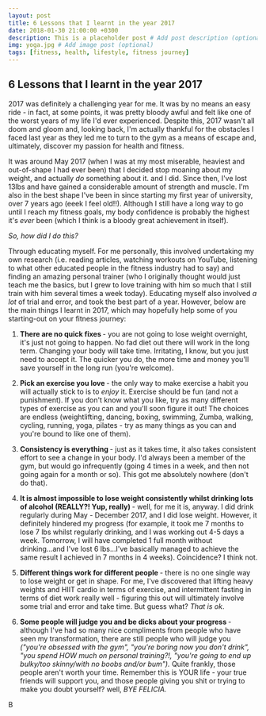 ```yaml
---
layout: post
title: 6 Lessons that I learnt in the year 2017
date: 2018-01-30 21:00:00 +0300
description: This is a placeholder post # Add post description (optional)
img: yoga.jpg # Add image post (optional)
tags: [fitness, health, lifestyle, fitness journey]
---
```


## 6 Lessons that I learnt in the year 2017 

2017 was definitely a challenging year for me. It was by no means an easy ride - in fact, at some points, it was pretty bloody awful and felt like one of the worst years of my life I'd ever experienced. Despite this, 2017 wasn't all doom and gloom and, looking back, I'm actually thankful for the obstacles I faced last year as they led me to turn to the gym as a means of escape and, ultimately, discover my passion for health and fitness. 

It was around May 2017 (when I was at my most miserable, heaviest and out-of-shape I had ever been) that I decided stop moaning about my weight, and actually *do* something about it. and I did. Since then, I've lost 13lbs and have gained a considerable amount of strength and muscle. I'm also in the best shape I've been in since starting my first year of university, over 7 years ago (eeek I feel old!!). Although I still have a long way to go until I reach my fitness goals, my body confidence is probably the highest it's *ever* been (which I think is a bloody great achievement in itself).

*So, how did I do this?* 

Through educating myself. For me personally, this involved undertaking my own research (i.e. reading articles, watching workouts on YouTube, listening to what other educated people in the fitness industry had to say) and finding an amazing personal trainer (who I originally thought would just teach me the basics, but I grew to love training with him so much that I still train with him several times a week today). Educating myself also involved *a lot* of trial and error, and took the best part of a year. However, below are the main things I learnt in 2017, which may hopefully help some of you starting-out on your fitness journey:

1. <b> There are no quick fixes </b> - you are not going to lose weight overnight, it's just not going to happen. No fad diet out there will work in the long term. Changing your body will take time. Irritating, I know, but you just need to accept it. The quicker you do, the more time and money you'll save yourself in the long run (you're welcome). 

2. <b> Pick an exercise you love </b> - the only way to make exercise a habit you will actually stick to is to *enjoy* it. Exercise should be fun (and not a punishment). If you don't know what you like, try as many different types of exercise as you can and you'll soon figure it out! The choices are endless (weightlifting, dancing, boxing, swimming, Zumba, walking, cycling, running, yoga, pilates - try as many things as you can and you're bound to like one of them). 

3. <b> Consistency is everything </b> - just as it takes time, it also takes consistent effort to see a change in your body. I'd always been a member of the gym, but would go infrequently (going 4 times in a week, and then not going again for a month or so). This got me absolutely nowhere (don't do that). 

4. <b> It is almost impossible to lose weight consistently whilst drinking lots of alcohol (REALLY?! Yup, really) </b> - well, for me it is, anyway. I did drink regularly during May - December 2017, and I did lose weight. However, it definitely hindered my progress (for example, it took me 7 months to lose 7 lbs whilst regularly drinking, and I was working out 4-5 days a week. Tomorrow, I will have completed 1 full month without drinking...and I've lost 6 lbs...I've basically managed to achieve the same result I achieved in 7 months in 4 weeks). Coincidence? I think not.

5. <b> Different things work for different people </b> - there is no one single way to lose weight or get in shape. For me, I've discovered that lifting heavy weights and HIIT cardio in terms of exercise, and intermittent fasting in terms of diet work really well - figuring this out will ultimately involve some trial and error and take time. But guess what? *That is ok*. 

6. <b> Some people will judge you and be dicks about your progress </b> - although I've had so many nice compliments from people who have seen my transformation, there are still people who will judge you *("you're obsessed with the gym", "you're boring now you don't drink", "you spend HOW much on personal training?!, "you're going to end up bulky/too skinny/with no boobs and/or bum").*  Quite frankly, those people aren't worth your time. Remember this is YOUR life - your true friends will support you, and those people giving you shit or trying to make you doubt yourself? well, *BYE FELICIA.* 

B 